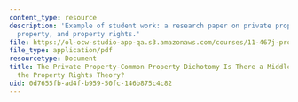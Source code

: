 ```yaml
---
content_type: resource
description: 'Example of student work: a research paper on private property, common
  property, and property rights.'
file: https://ol-ocw-studio-app-qa.s3.amazonaws.com/courses/11-467j-property-rights-in-transition-spring-2005/0d7655fbad4fb95950fc146b875c4c82_gv_11467finlpapr.pdf
file_type: application/pdf
resourcetype: Document
title: The Private Property-Common Property Dichotomy Is There a Middle Ground in
  the Property Rights Theory?
uid: 0d7655fb-ad4f-b959-50fc-146b875c4c82
---
```

